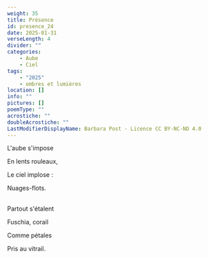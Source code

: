 ```yaml
---
weight: 35
title: Présence
id: presence_24
date: 2025-01-31
verseLength: 4
divider: ""
categories:
    - Aube
    - Ciel
tags:
    - "2025"
    - ombres et lumières
location: []
info: ""
pictures: []
poemType: ""
acrostiche: ""
doubleAcrostiche: ""
LastModifierDisplayName: Barbara Post - Licence CC BY-NC-ND 4.0
---
```

L'aube s'impose

En lents rouleaux,

Le ciel implose :

Nuages-flots.

 \
Partout s'étalent

Fuschia, corail

Comme pétales

Pris au vitrail.

